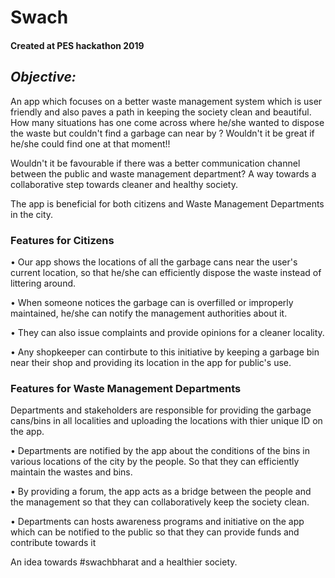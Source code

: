 # Swach
#### Created at PES hackathon 2019

## *Objective:* 
An app which focuses on a better waste management system which is user friendly and also paves a path in keeping the society clean and beautiful.
How many situations has one come across where he/she wanted to dispose the waste but couldn't find a garbage can near by ? Wouldn't it be great if he/she could find one at that moment!!

Wouldn't it be favourable if there was a better communication channel between the public and waste management department? A way towards a collaborative step towards cleaner and healthy society.

The app is beneficial for both citizens and Waste Management Departments in the city.

### Features for Citizens

• Our app shows the locations of all the garbage cans near the user's current location, so that he/she can efficiently dispose the waste instead of littering around.

• When someone notices the garbage can is overfilled or improperly maintained, he/she can notify the management authorities about it.

• They can also issue complaints and provide opinions for a cleaner locality.

• Any shopkeeper can contirbute to this initiative by keeping a garbage bin near their shop and providing its location in the app for public's use.

### Features for Waste Management Departments

Departments and stakeholders are responsible for providing the garbage cans/bins in all localities and uploading the locations with thier unique ID on the app.

• Departments are notified by the app about the conditions of the bins in various locations of the city by the people. So that they can efficiently maintain the wastes and bins.

• By providing a forum, the app acts as a bridge between the people and the management so that they can collaboratively keep the society clean.

• Departments can hosts awareness programs and initiative on the app which can be notified to the public so that they can provide funds and contribute towards it

An idea towards #swachbharat and a healthier society.
